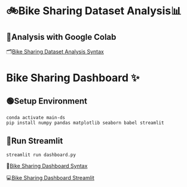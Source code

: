 # 🚲Bike Sharing Dataset Analysis📊
## 🔴Analysis with Google Colab
🗂️[Bike Sharing Dataset Analysis Syntax](https://github.com/HallenNaafi/Proyek-Analisis-Data/blob/main/Proyek_Analisis_Data.ipynb)

# Bike Sharing Dashboard ✨
## 🟢Setup Environment
```
conda activate main-ds
pip install numpy pandas matplotlib seaborn babel streamlit
```

## 🔵Run Streamlit
```
streamlit run dashboard.py
```

🔗[Bike Sharing Dashboard Syntax](https://github.com/HallenNaafi/Proyek-Analisis-Data/blob/main/dashboard.py)

💻[Bike Sharing Dashboard Streamlit](https://dashboardpy-aktmaybnvmcpz4tqmpmbba.streamlit.app/)
